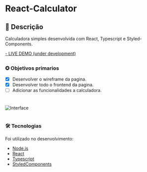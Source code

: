 # React-Calculator
## 📖 Descrição 
<p>Calculadora simples desenvolvida com React, Typescript e Styled-Components. </p>

<a href="https://github.com/GuilhermeNono/React-Calculator" target="_blank">- LIVE DEMO (under development)</a>

##

### ✪ Objetivos primarios

- [x] Desenvolver o wireframe da pagina.
- [x] Desenvolver todo o frontend da pagina.
- [ ] Adicionar as funcionalidades a calculadora.

#
![Interface](https://i.imgur.com/rzSiDnM.png)
#

### 🛠 Tecnologias

Foi utilizado no desenvolvimento:
- [Node.js](https://nodejs.org/en/)
- [React](https://pt-br.reactjs.org/)
- [Typescript](https://www.typescriptlang.org/)
- [StyledComponents](https://styled-components.com/)


